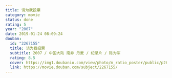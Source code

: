 ```yaml
---
title: 请为我投票
category: movie
status: done
rating: 5
year: "2007"
date: 2019-01-24 08:09:24
douban:
  id: "2267155"
  title: 请为我投票
  subtitle: 2007 / 中国大陆 南非 丹麦 / 纪录片 / 陈为军
  rating: 8.5
  cover: https://img1.doubanio.com/view/photo/m_ratio_poster/public/p2601693538.jpg
  link: https://movie.douban.com/subject/2267155/
---
```



